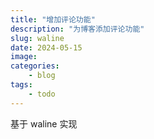```yaml
---
title: "增加评论功能"
description: "为博客添加评论功能"
slug: waline
date: 2024-05-15
image:
categories:
    - blog
tags:
    - todo
---
```


基于 waline 实现
